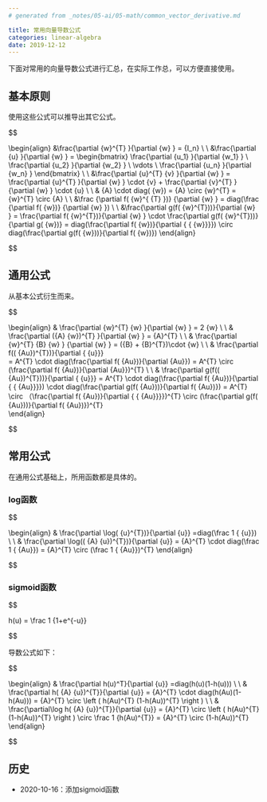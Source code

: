 ```yaml
---
# generated from _notes/05-ai/05-math/common_vector_derivative.md

title: 常用向量导数公式
categories: linear-algebra
date: 2019-12-12
---
```

下面对常用的向量导数公式进行汇总，在实际工作总，可以方便直接使用。

## 基本原则

使用这些公式可以推导出其它公式。

$$

\begin{align}
&\frac{\partial  {w}^{T} }{\partial  {w} } = {I_n}
\\ \\
&\frac{\partial  {u} }{\partial  {w} } = 
\begin{bmatrix}
\frac{\partial  {u_1} }{\partial {w_1} } \\
\frac{\partial  {u_2} }{\partial {w_2} } \\
\vdots \\
\frac{\partial  {u_n} }{\partial {w_n} }
\end{bmatrix}
\\ \\
&\frac{\partial  {u}^{T} {v} }{\partial  {w} } =  \frac{\partial  {u}^{T} }{\partial  {w} } \cdot  {v} + \frac{\partial  {v}^{T} }{\partial  {w} } \cdot  {u}
\\ \\
& {A} \cdot diag( {w})  =   {A} \circ  {w}^{T}  =  {w}^{T}  \circ   {A} 
\\ \\
&\frac {\partial f( {w}^{ 
 {T} })} {\partial  {w} } = diag(\frac {\partial f( {w})} {\partial  {w} }) 
\\ \\
&\frac{\partial g(f( {w}^{T}))}{\partial  {w} } =   \frac{\partial f( {w}^{T})}{\partial  {w} } \cdot  \frac{\partial g(f( {w}^{T}))}{\partial g( {w})} = diag(\frac{\partial f( {w})}{\partial { 
 { {w}}}}) \circ  diag(\frac{\partial g(f( {w}))}{\partial f( {w})}) 
\end{align}

$$

## 通用公式

从基本公式衍生而来。

$$

\begin{align}
& \frac{\partial  {w}^{T} {w} }{\partial  {w} } = 2 {w}
\\ \\
& \frac{\partial ({A} {w})^{T} }{\partial  {w} } =  {A}^{T} 
\\ \\
& \frac{\partial  {w}^{T} {B}  {w} } {\partial  {w} } =  ({B} + {B}^{T})\cdot  {w} 
\\ \\ 
& \frac{\partial f(( {Au})^{T})}{\partial { 
 {u}}}  
 =       A^{T} \cdot  diag(\frac{\partial f( {Au})}{\partial  {Au}}) =       A^{T} \circ (\frac{\partial f( {Au})}{\partial  {Au}})^{T}
 \\  \\
& \frac{\partial g(f(( {Au})^{T}))}{\partial { 
 {u}}} =  A^{T} \cdot diag(\frac{\partial f( {Au})}{\partial { 
 { {Au}}}}) \cdot diag(\frac{\partial g(f( {Au}))}{\partial f( {Au})}) = 
 A^{T} \circ （\frac{\partial f( {Au})}{\partial { 
 { {Au}}}})^{T}  \circ  (\frac{\partial g(f( {Au}))}{\partial f( {Au})})^{T}   
\end{align}

$$

## 常用公式

在通用公式基础上，所用函数都是具体的。

### log函数

$$

\begin{align}
& \frac{\partial \log( {u}^{T})}{\partial  {u}} =diag(\frac 1 { 
 {u}})
\\ \\
& \frac{\partial \log(( {A} {u})^{T})}{\partial  {u}} =  {A}^{T} \cdot diag(\frac  1 {  {Au}}) =  {A}^{T} \circ (\frac  1 {  {Au}})^{T}
\end{align}

$$

### sigmoid函数

$$

h(u) = \frac 1 {1+e^{-u}}

$$

导数公式如下：

$$

\begin{align}
& \frac{\partial h(u)^T}{\partial  {u}} =diag(h(u)(1-h(u)))
\\ \\
& \frac{\partial h( {A} {u})^{T}}{\partial  {u}} =  {A}^{T} \cdot diag(h(Au)(1-h(Au))) =  {A}^{T} \circ \left ( h(Au)^{T}  (1-h(Au))^{T} \right )
\\ \\
& \frac{\partial\log h( {A} {u})^{T}}{\partial  {u}} =   {A}^{T} \circ \left ( h(Au)^{T}  (1-h(Au))^{T} \right ) \circ \frac 1 {h(Au)^{T}} = {A}^{T} \circ   (1-h(Au))^{T} 
\end{align}

$$

## 历史

- 2020-10-16：添加sigmoid函数
